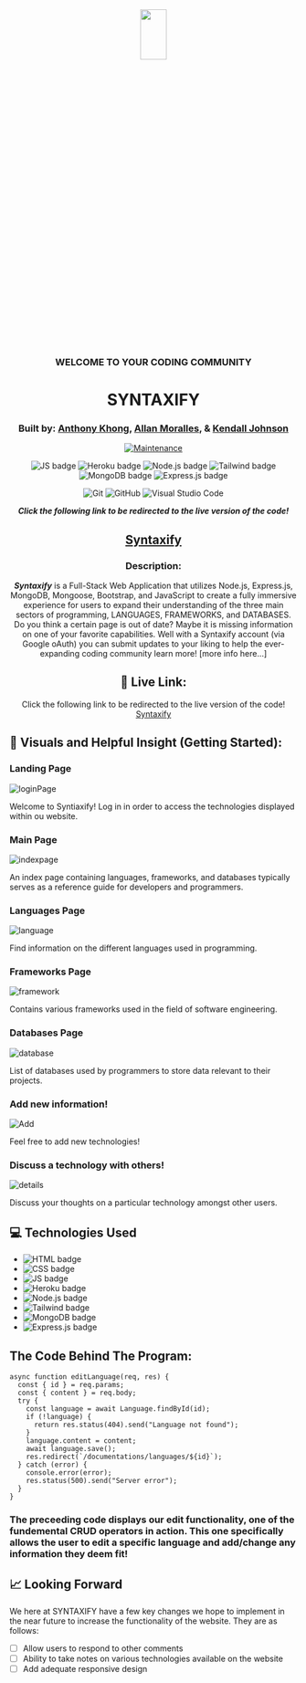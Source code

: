 <div align="center">
  
<img src="https://user-images.githubusercontent.com/116925227/227818788-9c57709a-9f96-48c1-920c-a12d04da7ae8.png" width="30%" height="15%" />

### WELCOME TO YOUR CODING COMMUNITY

# SYNTAXIFY

### Built by: **[Anthony Khong](https://www.linkedin.com/in/anthonykhong956/)**, **[Allan Moralles](https://www.linkedin.com/in/ivanallin/)**, & **[Kendall Johnson](https://www.linkedin.com/in/kendalljohnson-se/)**

[![Maintenance](https://img.shields.io/badge/Maintained%3F-yes-green.svg)](https://GitHub.com/Naereen/StrapDown.js/graphs/commit-activity)

![JS badge](https://img.shields.io/badge/JavaScript-323330?style=for-the-badge&logo=javascript&logoColor=F7DF1E)
![Heroku badge](https://img.shields.io/badge/Heroku-430098?style=for-the-badge&logo=heroku&logoColor=white)
![Node.js badge](https://img.shields.io/badge/Node.js-339933?style=for-the-badge&logo=nodedotjs&logoColor=white)
![Tailwind badge](https://img.shields.io/badge/Tailwind_CSS-38B2AC?style=for-the-badge&logo=tailwind-css&logoColor=white)
![MongoDB badge](https://img.shields.io/badge/MongoDB-4EA94B?style=for-the-badge&logo=mongodb&logoColor=white)
![Express.js badge](https://img.shields.io/badge/Express.js-000000?style=for-the-badge&logo=express&logoColor=white)

![Git](https://img.shields.io/badge/GIT-E44C30?style=for-the-badge&logo=git&logoColor=white)
![GitHub](https://img.shields.io/badge/GitHub-100000?style=for-the-badge&logo=github&logoColor=white)
![Visual Studio Code](https://img.shields.io/badge/Visual_Studio_Code-0078D4?style=for-the-badge&logo=visual%20studio%20code&logoColor=white)

  
**_Click the following link to be redirected to the live version of the code!_**

## [Syntaxify](https://www.google.com/)

### Description:

**_Syntaxify_** is a Full-Stack Web Application that utilizes Node.js, Express.js, MongoDB, Mongoose, Bootstrap, and JavaScript to create a fully immersive experience for users to expand their understanding of the three main sectors of programming, LANGUAGES, FRAMEWORKS, and DATABASES. Do you think a certain page is out of date? Maybe it is missing information on one of your favorite capabilities. Well with a Syntaxify account (via Google oAuth) you can submit updates to your liking to help the ever-expanding coding community learn more! [more info here...]

## :link: Live Link:

Click the following link to be redirected to the live version of the code! [Syntaxify](https://syntaxify1.herokuapp.com/)
  
</div>

## :camera_flash: Visuals and Helpful Insight (Getting Started):

### Landing Page

![loginPage](https://user-images.githubusercontent.com/116925227/229010602-aef7bde9-ca2a-40c5-b19b-84799f12dc5d.gif)

Welcome to Syntiaxify! Log in in order to access the technologies displayed within ou website.

### Main Page

![indexpage](https://user-images.githubusercontent.com/116925227/229011921-d6f2fe16-fc03-4d44-bb13-d0c6a2994f17.gif)

An index page containing languages, frameworks, and databases typically serves as a reference guide for developers and programmers.

### Languages Page

![language](https://user-images.githubusercontent.com/116925227/229010718-5a3fcc97-d315-43fe-b6e2-35d0d773219f.png)

Find information on the different languages used in programming.

### Frameworks Page

![framework](https://user-images.githubusercontent.com/116925227/229011034-3d40610a-b086-4ae7-851c-feaed295fc67.png)

Contains various frameworks used in the field of software engineering.

### Databases Page

![database](https://user-images.githubusercontent.com/116925227/229011231-7eac022e-a055-4c30-a1ec-207afaaa610a.png)

List of databases used by programmers to store data relevant to their projects.

### Add new information!

![Add](https://user-images.githubusercontent.com/116925227/229011388-b573d322-e986-460a-9aa5-81ee1935941c.png)

Feel free to add new technologies!

### Discuss a technology with others!

![details](https://user-images.githubusercontent.com/116925227/229011409-afec63bb-bfe4-4b5d-8ca1-fd0181d7d1b3.png)

Discuss your thoughts on a particular technology amongst other users.

## :computer: Technologies Used

- ![HTML badge](https://img.shields.io/badge/HTML5-E34F26?style=for-the-badge&logo=html5&logoColor=white)
- ![CSS badge](https://img.shields.io/badge/CSS3-1572B6?style=for-the-badge&logo=css3&logoColor=white)
- ![JS badge](https://img.shields.io/badge/JavaScript-323330?style=for-the-badge&logo=javascript&logoColor=F7DF1E)
- ![Heroku badge](https://img.shields.io/badge/Heroku-430098?style=for-the-badge&logo=heroku&logoColor=white)
- ![Node.js badge](https://img.shields.io/badge/Node.js-339933?style=for-the-badge&logo=nodedotjs&logoColor=white)
- ![Tailwind badge](https://img.shields.io/badge/Tailwind_CSS-38B2AC?style=for-the-badge&logo=tailwind-css&logoColor=white)
- ![MongoDB badge](https://img.shields.io/badge/MongoDB-4EA94B?style=for-the-badge&logo=mongodb&logoColor=white)
- ![Express.js badge](https://img.shields.io/badge/Express.js-000000?style=for-the-badge&logo=express&logoColor=white)

## The Code Behind The Program:

```
async function editLanguage(req, res) {
  const { id } = req.params;
  const { content } = req.body;
  try {
    const language = await Language.findById(id);
    if (!language) {
      return res.status(404).send("Language not found");
    }
    language.content = content;
    await language.save();
    res.redirect(`/documentations/languages/${id}`);
  } catch (error) {
    console.error(error);
    res.status(500).send("Server error");
  }
}

```

### The preceeding code displays our edit functionality, one of the fundemental CRUD operators in action. This one specifically allows the user to edit a specific language and add/change any information they deem fit!

## :chart_with_upwards_trend: Looking Forward

We here at SYNTAXIFY have a few key changes we hope to implement in the near future to increase the functionality of the website. They are as follows:

- [ ] Allow users to respond to other comments
- [ ] Ability to take notes on various technologies available on the website
- [ ] Add adequate responsive design
